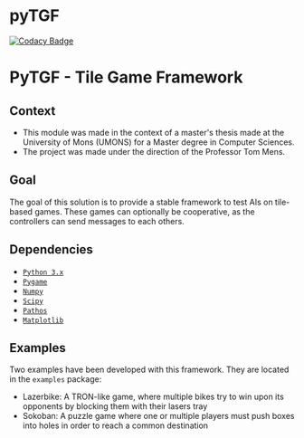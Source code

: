 # pyTGF
[![Codacy Badge](https://api.codacy.com/project/badge/Grade/21237f5f264c491186ee7c8ab9762f82)](https://www.codacy.com/app/angeal1105/pyTGF?utm_source=github.com&utm_medium=referral&utm_content=Angeall/pyTGF&utm_campaign=badger)

# PyTGF - Tile Game Framework

## Context
 - This module was made in the context of a master's thesis made at the University of Mons
  (UMONS) for a Master degree in Computer Sciences.
 - The project was made under the direction of the Professor Tom Mens.

## Goal
 The goal of this solution is to provide a stable framework to test AIs on tile-based games. 
 These games can optionally be cooperative, as the controllers can send messages to each others. 

## Dependencies

 - [`Python 3.x`](https://www.python.org/downloads/)
 - [`Pygame`](https://pypi.python.org/pypi/Pygame/)
 - [`Numpy`](https://pypi.python.org/pypi/numpy/)
 - [`Scipy`](https://pypi.python.org/pypi/scipy/)
 - [`Pathos`](https://pypi.python.org/pypi/pathos/)
 - [`Matplotlib`](https://pypi.python.org/pypi/matplotlib/)

## Examples
 Two examples have been developed with this framework. They are located in the `examples` package:
  
  - Lazerbike: A TRON-like game, where multiple bikes try to win upon its opponents by blocking them with their 
    lasers tray
  - Sokoban: A puzzle game where one or multiple players must push boxes into holes in order to reach a
    common destination
